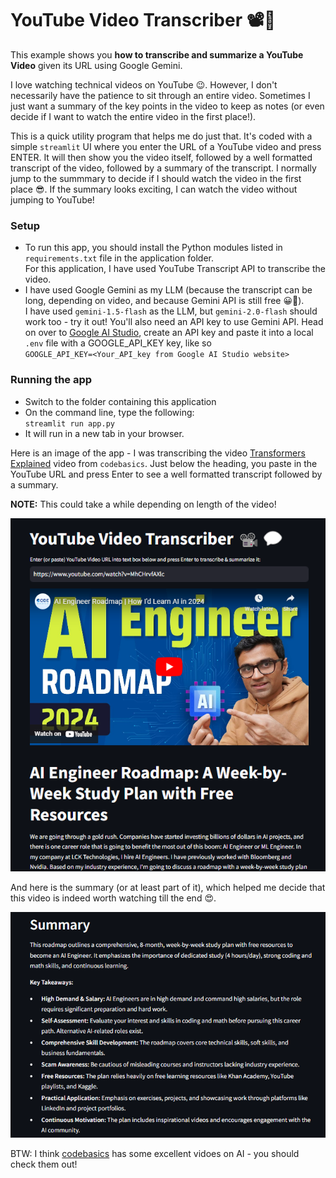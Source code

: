 # YouTube Video Transcriber 📽️💬
This example shows you **how to transcribe and summarize a YouTube Video** given its URL using Google Gemini. 

I love watching technical videos on YouTube 😉. However, I don't necessarily have the patience
to sit through an entire video. Sometimes I just want a summary of the key points in the video
to keep as notes (or even decide if I want to watch the entire video in the first place!).

This is a quick utility program that helps me do just that. It's coded with a simple `streamlit` UI where you enter the URL of a YouTube video and press ENTER. It will then show you the video itself, followed by a well formatted transcript of the video, followed by a summary of the transcript. I normally jump to the summmary to decide if I should watch the video in the first place 😎. If the summary looks exciting, I can watch the video without jumping to YouTube!

### Setup

* To run this app, you should install the Python modules listed in `requirements.txt` file in the application folder. <br/>For this application, I have used YouTube Transcript API to transcribe the video. 
* I have used Google Gemini as my LLM (because the transcript can be long, depending on video, and because Gemini API is still free 😀🤞).<br/> I have used `gemini-1.5-flash` as the LLM, but `gemini-2.0-flash` should work too - try it out! You'll also need an API key to use Gemini API. Head on over to [Google AI Studio](https://aistudio.google.com/app/apikey?_gl=1*1veje4l*_ga*MTQyMjk5NjM3NC4xNzM4NTY1NTg4*_ga_P1DBVKWT6V*MTczOTI0ODgyMy41LjAuMTczOTI0ODgyMy42MC4wLjEzNDM3OTY5ODE.), create an API key and paste it into a local `.env` file with a GOOGLE_API_KEY key, like so <br/>
`GOOGLE_API_KEY=<Your_API_key from Google AI Studio website>`

### Running the app
* Switch to the folder containing this application
* On the command line, type the following:<br/>
`streamlit run app.py`
* It will run in a new tab in your browser.

Here is an image of the app - I was transcribing the video [Transformers Explained](https://www.youtube.com/watch?v=ZhAz268Hdpw&t=1203s) video from `codebasics`. Just below the heading, you paste in the YouTube URL and press Enter to see a well formatted transcript followed by a summary.

**NOTE:** This could take a while depending on length of the video!

![Application Preview](images/app_preview.png)

And here is the summary (or at least part of it), which helped me decide that this video is indeed worth watching till the end 😍.

![Summary](images/video_summary.png)

BTW: I think [codebasics](https://www.youtube.com/@codebasics) has some excellent vidoes on AI - you should check them out!

